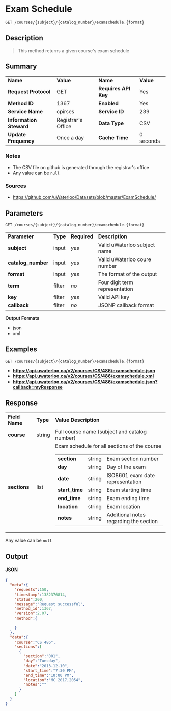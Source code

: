 # Exam Schedule

```
GET /courses/{subject}/{catalog_number}/examschedule.{format}
```

## Description

> This method returns a given course's exam schedule

## Summary

<table>
  <tr>
    <td><b>Name</b></td>
    <td><b>Value</b></td>
    <td><b><b>Name</b></b></td>
    <td><b>Value</b></td>
  </tr>
  <tr>
    <td><b>Request Protocol</b></td>
    <td>GET</td>
    <td><b>Requires API Key</b></td>
    <td>Yes</td>
  </tr>
  <tr>
    <td><b>Method ID</b></td>
    <td>1367</td>
    <td><b>Enabled</b></td>
    <td>Yes</td>
  </tr>
  <tr>
    <td><b>Service Name</b></td>
    <td>cpirses</td>
    <td><b>Service ID</b></td>
    <td>239</td>
  </tr>
  <tr>
    <td><b>Information Steward</b></td>
    <td>Registrar's Office</td>
    <td><b>Data Type</b></td>
    <td>CSV</td>
  </tr>
  <tr>
    <td><b>Update Frequency</b></td>
    <td>Once a day</td>
    <td><b>Cache Time</b></td>
    <td>0 seconds</td>
  </tr>
</table>


### Notes

- The CSV file on github is generated through the registrar's office
- Any value can be `null`


### Sources

- https://github.com/uWaterloo/Datasets/blob/master/ExamSchedule/


## Parameters

```
GET /courses/{subject}/{catalog_number}/examschedule.{format}
```

<table>
  <tr>
    <td><b>Parameter</b></td>
    <td><b>Type</b></td>
    <td><b><b>Required</b></b></td>
    <td><b>Description</b></td>
  </tr>
  <tr>
    <td><b>subject</b></td>
    <td>input</td>
    <td><i>yes</i></td>
    <td>Valid uWaterloo subject name</td>
  </tr>
  <tr>
    <td><b>catalog_number</b></td>
    <td>input</td>
    <td><i>yes</i></td>
    <td>Valid uWaterloo coure number</td>
  </tr>
  <tr>
    <td><b>format</b></td>
    <td>input</td>
    <td><i>yes</i></td>
    <td>The format of the output</td>
  </tr>
  <tr>
    <td><b>term</b></td>
    <td>filter</td>
    <td><i>no</i></td>
    <td>Four digit term representation</td>
  </tr>
  <tr>
    <td><b>key</b></td>
    <td>filter</td>
    <td><i>yes</i></td>
    <td>Valid API key</td>
  </tr>
  <tr>
    <td><b>callback</b></td>
    <td>filter</td>
    <td><i>no</i></td>
    <td>JSONP callback format</td>
  </tr>
</table>

**Output Formats**

- json
- xml


## Examples

```
GET /courses/{subject}/{catalog_number}/examschedule.{format}
```

- **https://api.uwaterloo.ca/v2/courses/CS/486/examschedule.json**
- **https://api.uwaterloo.ca/v2/courses/CS/486/examschedule.xml**
- **https://api.uwaterloo.ca/v2/courses/CS/486/examschedule.json?callback=myResponse**


## Response

<table>
  <tr>
    <td><b>Field Name</b></td>
    <td><b>Type</b></td>
    <td><b>Value Description</b></td>
  </tr>
  <tr>
    <td><b>course</b></td>
    <td>string</td>
    <td>Full course name (subject and catalog number)</td>
  </tr>
  <tr>
    <td><b>sections</b></td>
    <td>list</td>
    <td>Exam schedule for all sections of the course<br><table>
  <tr>
    <td><b>section</b></td>
    <td>string</td>
    <td>Exam section number</td>
  </tr>
  <tr>
    <td><b>day</b></td>
    <td>string</td>
    <td>Day of the exam</td>
  </tr>
  <tr>
    <td><b>date</b></td>
    <td>string</td>
    <td>ISO8601 exam date representation</td>
  </tr>
  <tr>
    <td><b>start_time</b></td>
    <td>string</td>
    <td>Exam starting time</td>
  </tr>
  <tr>
    <td><b>end_time</b></td>
    <td>string</td>
    <td>Exam ending time</td>
  </tr>
  <tr>
    <td><b>location</b></td>
    <td>string</td>
    <td>Exam location</td>
  </tr>
  <tr>
    <td><b>notes</b></td>
    <td>string</td>
    <td>Additional notes regarding the section</td>
  </tr>
</table>
</td>
  </tr>
</table>


Any value can be `null`

## Output

#### JSON

```json
{
  "meta":{
    "requests":150,
    "timestamp":1382376814,
    "status":200,
    "message":"Request successful",
    "method_id":1367,
    "version":2.07,
    "method":{
      
    }
  },
  "data":{
    "course":"CS 486",
    "sections":[
      {
        "section":"001",
        "day":"Tuesday",
        "date":"2013-12-10",
        "start_time":"7:30 PM",
        "end_time":"10:00 PM",
        "location":"MC 2017,2054",
        "notes":""
      }
    ]
  }
}
```

